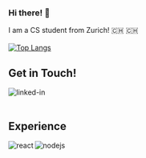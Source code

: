 ### Hi there! 👋

<!--
**dsaemii/dsaemii** is a ✨ _special_ ✨ repository because its `README.md` (this file) appears on your GitHub profile.

Here are some ideas to get you started:

- 🔭 I’m currently working on ...
- 🌱 I’m currently learning ...
- 👯 I’m looking to collaborate on ...
- 🤔 I’m looking for help with ...
- 💬 Ask me about ...
- 📫 How to reach me: ...
- 😄 Pronouns: ...
- ⚡ Fun fact: ...
-->

I am a CS student from Zurich! 🇨🇭
:switzerland:
<br>
<br>
[![Top Langs](https://github-readme-stats.vercel.app/api/top-langs/?username=dsaemii&layout=compact)](https://github.com/anuraghazra/github-readme-stats)

## Get in Touch!
[<img align="left" alt="linked-in" src="https://img.shields.io/badge/linkedin-%230077B5.svg?&style=forthe-badge&logo=linkedin&logoColor=white" />](https://www.linkedin.com/in/samira-stragiotti-090a21174/)
<br>
<br>
## Experience
<img align="left" alt="react" src="https://img.shields.io/badge/react%20-%2320232a.svg?&style=forthe-badge&logo=react&logoColor=%2361DAFB" />
<img align="left" alt="nodejs" src="https://img.shields.io/badge/node.js%20-%2343853D.svg? &style=for-the-badge&logo=node.js&logoColor=white" />
<br>
<br>
